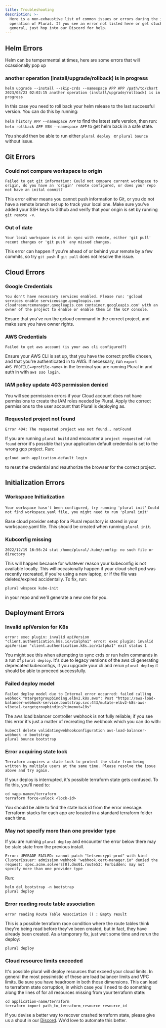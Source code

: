 ```yaml
---
title: Troubleshooting
description: >-
  Here is a non-exhaustive list of common issues or errors during the install or
  operation of Plural. If you see an error not listed here or get stuck in
  general, just hop into our Discord for help.
---
```


## Helm Errors

Helm can be tempermental at times, here are some errors that will ocassionally pop up

### another operation (install/upgrade/rollback) is in progress
`helm upgrade --install --skip-crds --namespace APP APP /path/to/chart 2023/03/23 02:02:15 another operation (install/upgrade/rollback) is in progress`

In this case you need to roll back your helm release to the last successful version.  You can do this by running:

`helm history APP --namespace APP` to find the latest safe version, then run:
`helm rollback APP VSN --namespace APP` to get helm back in a safe state.

You should then be able to run either `plural deploy ` or `plural bounce` without issue.

## Git Errors
### Could not compare workspace to origin
`Failed to get git information: Could not compare current workspace to origin, do you have an 'origin' remote configured, or does your repo not have an inital commit?`

This error either means you cannot push information to Git, or you do not have a remote branch set up to track your local one. Make sure you've added your SSH keys to Github and verify that your origin is set by running `git remote -v`.

### Out of date
`Your local workspace is not in sync with remote, either 'git pull' recent changes or 'git push' any missed changes.`

This error can happen if you're ahead of or behind your remote by a few commits, so try `git push` if `git pull` does not resolve the issue.


## Cloud Errors
### Google Credentials
`You don't have necessary services enabled. Please run: 'gcloud services enable serviceusage.googleapis.com cloudresourcemanager.googleapis.com container.googleapis.com' with an owner of the project to enable or enable them in the GCP console.`

Ensure that you've run the gcloud command in the correct project, and make sure you have owner rights.

### AWS Credentials
`Failed to get aws account (is your aws cli configured?)`

Ensure your AWS CLI is set up, that you have the correct profile chosen, and that you're authenticated in to AWS. If necessary, run `export AWS_PROFILE=<profile-name>` in the terminal you are running Plural in and auth in with `aws sso login`.


### IAM policy update 403 permission denied

You will see permission errors if your Cloud account does not have permissions to create the IAM roles needed by Plural. Apply the correct permissions to the user account that Plural is deploying as.

### Requested project not found

`Error 404: The requested project was not found., notFound`

If you are running `plural build` and encounter a `project requested not found` error it's possible that your application default credential is set to the wrong gcp project. Run:

```
gcloud auth application-default login
```

to reset the credential and reauthorize the browser for the correct project.

## Initialization Errors
### Workspace Initialization
`Your workspace hasn't been configured, try running 'plural init'`
`Could not find workspace.yaml file, you might need to run 'plural init'`

Base cloud provider setup for a Plural repository is stored in your workspace.yaml file. This should be created when running `plural init`.

### Kubconfig missing
`2022/12/19 16:56:24 stat /home/plural/.kube/config: no such file or directory`

This will happen because for whatever reason your kubeconfig is not available locally.  This will occasionally happen if your cloud shell pod was recently recreated, if you're using a new laptop, or if the file was deleted/expired accidentally.  To fix, run:

```
plural wkspace kube-init
```

in your repo and we'll generate a new one for you.

## Deployment Errors
### Invalid apiVersion for K8s

`error: exec plugin: invalid apiVersion "client.authentication.k8s.io/v1alpha1" error: exec plugin: invalid apiVersion "client.authentication.k8s.io/v1alpha1" exit status 1`

You might see this when attempting to sync crds or run helm commands in a run of `plural deploy`. It's due to legacy versions of the aws cli generating deprecated kubeconfigs, if you upgrade your cli and rerun `plural deploy` it should be able to proceed successfully.


### Failed deploy model

`Failed deploy model due to Internal error occurred: failed calling webhook "mtargetgroupbinding.elbv2.k8s.aws": Post "https://aws-load-balancer-webhook-service.bootstrap.svc:443/mutate-elbv2-k8s-aws-v1beta1-targetgroupbinding?timeout=10s"`

The aws load balancer controller webhook is not fully reliable; if you see this error it's just a matter of recreating the webhook which you can do with:

```
kubectl delete validatingwebhookconfiguration aws-load-balancer-webhook -n bootstrap
plural bounce bootstrap
```

### Error acquiring state lock
`Terraform acquires a state lock to protect the state from being written by multiple users at the same time. Please resolve the issue above and try again.`

If your deploy is interrupted, it's possible terraform state gets confused. To fix this, you'll need to:

```
cd <app-name>/terraform
terraform force-unlock <lock-id>
```

You should be able to find the state lock id from the error message. Terraform stacks for each app are located in a standard terraform folder each time.

### May not specify more than one provider type

If you are running `plural deploy` and encounter the error below there may be stale state from the previous install.

```
Error: UPGRADE FAILED: cannot patch "letsencrypt-prod" with kind ClusterIssuer: admission webhook "webhook.cert-manager.io" denied the request: spec.acme.solvers[0].dns01.route53: Forbidden: may not specify more than one provider type
```

Run:

```
helm del bootstrap -n bootstrap
plural deploy
```

### Error reading route table association

`error reading Route Table Association () : Empty result`

This is a possible terraform race condition where the route tables think they're being read before they've been created, but in fact, they have already been created. As a temporary fix, just wait some time and rerun the deploy:

```
plural deploy
```

### Cloud resource limits exceeded

It's possible plural will deploy resources that exceed your cloud limits. In general the most pessimistic of these are load balancer limits and VPC limits. Be sure you have headroom in both those dimensions. This can lead to terraform state corruption, in which case you'll need to do something along the lines of for all resources missing from your terraform state:

```
cd application-name/terraform
terraform import path_to_terraform_resource resource_id
```

If you devise a better way to recover crashed terraform state, please give us a shout in our [Discord](https://discord.gg/pluralsh). We'd love to automate this better.


